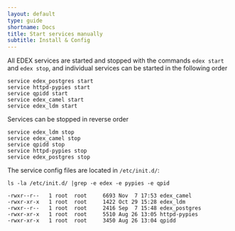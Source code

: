 ```yaml
---
layout: default
type: guide
shortname: Docs
title: Start services manually
subtitle: Install & Config
---
```


All EDEX services are started and stopped with the commands `edex start` and `edex stop`, and individual services can be started in the following order

    service edex_postgres start
    service httpd-pypies start
    service qpidd start
    service edex_camel start
    service edex_ldm start
    
Services can be stopped in reverse order

    service edex_ldm stop
    service edex_camel stop
    service qpidd stop
    service httpd-pypies stop
    service edex_postgres stop

The service config files are located in `/etc/init.d/`:

`ls -la /etc/init.d/ |grep -e edex -e pypies -e qpid`

    -rwxr--r--   1 root  root     6693 Nov  7 17:53 edex_camel
    -rwxr-xr-x   1 root  root     1422 Oct 29 15:28 edex_ldm
    -rwxr--r--   1 root  root     2416 Sep  7 15:48 edex_postgres
    -rwxr-xr-x   1 root  root     5510 Aug 26 13:05 httpd-pypies
    -rwxr-xr-x   1 root  root     3450 Aug 26 13:04 qpidd

